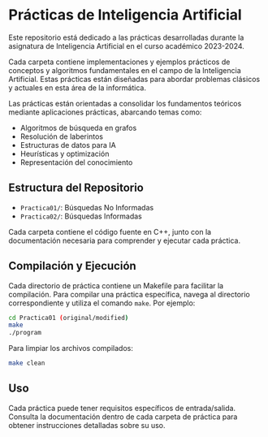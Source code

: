 # Prácticas de Inteligencia Artificial

Este repositorio está dedicado a las prácticas desarrolladas durante la asignatura de Inteligencia Artificial en el curso académico 2023-2024.

Cada carpeta contiene implementaciones y ejemplos prácticos de conceptos y algoritmos fundamentales en el campo de la Inteligencia Artificial. Estas prácticas están diseñadas para abordar problemas clásicos y actuales en esta área de la informática.

Las prácticas están orientadas a consolidar los fundamentos teóricos mediante aplicaciones prácticas, abarcando temas como:

- Algoritmos de búsqueda en grafos
- Resolución de laberintos
- Estructuras de datos para IA
- Heurísticas y optimización
- Representación del conocimiento

## Estructura del Repositorio

- `Practica01/`: Búsquedas No Informadas
- `Practica02/`: Búsquedas Informadas

Cada carpeta contiene el código fuente en C++, junto con la documentación necesaria para comprender y ejecutar cada práctica.

## Compilación y Ejecución

Cada directorio de práctica contiene un Makefile para facilitar la compilación. Para compilar una práctica específica, navega al directorio correspondiente y utiliza el comando `make`. Por ejemplo:

```bash
cd Practica01 (original/modified)
make
./program
```

Para limpiar los archivos compilados:

```bash
make clean
```

## Uso

Cada práctica puede tener requisitos específicos de entrada/salida. Consulta la documentación dentro de cada carpeta de práctica para obtener instrucciones detalladas sobre su uso.
